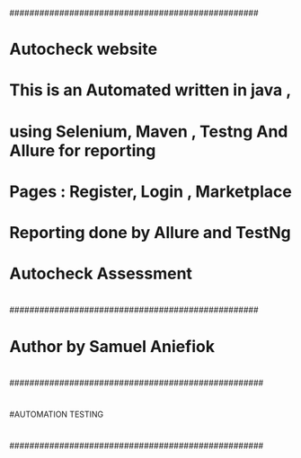 ##################################################
# Autocheck website
# This is an Automated  written in java , 
#  using Selenium, Maven , Testng And Allure for reporting 
# Pages : Register, Login , Marketplace 
# Reporting done by Allure and TestNg 
# Autocheck Assessment  	
#
##################################################
# Author by Samuel Aniefiok 
#
#
#
###################################################
#
#
#AUTOMATION TESTING
#
################################################### 